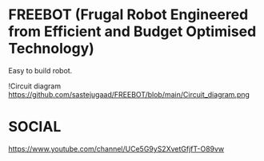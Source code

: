 # FREEBOT (Frugal Robot Engineered from Efficient and Budget Optimised Technology)
Easy to build robot.

!Circuit diagram https://github.com/sastejugaad/FREEBOT/blob/main/Circuit_diagram.png


# SOCIAL
https://www.youtube.com/channel/UCe5G9yS2XvetGfjfT-O89vw
